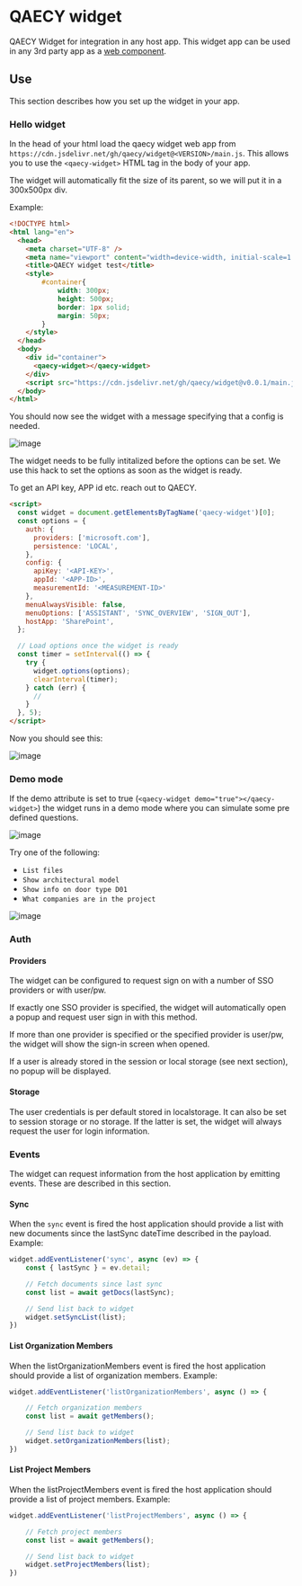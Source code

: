 # QAECY widget
QAECY Widget for integration in any host app. This widget app can be used in any 3rd party app as a [web component](https://developer.mozilla.org/en-US/docs/Web/API/Web_components).

## Use

This section describes how you set up the widget in your app.

### Hello widget
In the head of your html load the qaecy widget web app from `https://cdn.jsdelivr.net/gh/qaecy/widget@<VERSION>/main.js`. This allows you to use the `<qaecy-widget>` HTML tag in the body of your app.

The widget will automatically fit the size of its parent, so we will put it in a 300x500px div.

Example:
```html
<!DOCTYPE html>
<html lang="en">
  <head>
    <meta charset="UTF-8" />
    <meta name="viewport" content="width=device-width, initial-scale=1.0" />
    <title>QAECY widget test</title>
    <style>
        #container{
            width: 300px; 
            height: 500px; 
            border: 1px solid; 
            margin: 50px;
        }
    </style>
  </head>
  <body>
    <div id="container">
      <qaecy-widget></qaecy-widget>
    </div>
    <script src="https://cdn.jsdelivr.net/gh/qaecy/widget@v0.0.1/main.js" type="module" ></script>
  </body>
</html>
```

You should now see the widget with a message specifying that a config is needed.

![image](https://github.com/user-attachments/assets/6ee9049c-ae2e-4c7d-b714-d07f30d13b72)

The widget needs to be fully intitalized before the options can be set. We use this hack to set the options as soon as the widget is ready.

To get an API key, APP id etc. reach out to QAECY.

```html
<script>
  const widget = document.getElementsByTagName('qaecy-widget')[0];
  const options = {
    auth: {
      providers: ['microsoft.com'],
      persistence: 'LOCAL',
    },
    config: {
      apiKey: '<API-KEY>',
      appId: '<APP-ID>',
      measurementId: '<MEASUREMENT-ID>'
    },
    menuAlwaysVisible: false,
    menuOptions: ['ASSISTANT', 'SYNC_OVERVIEW', 'SIGN_OUT'],
    hostApp: 'SharePoint',
  };

  // Load options once the widget is ready
  const timer = setInterval(() => {
    try {
      widget.options(options);
      clearInterval(timer);
    } catch (err) {
      //
    }
  }, 5);
</script>
```

Now you should see this:

![image](https://github.com/user-attachments/assets/ba3d0cdf-878f-4619-b9ca-c43d48e731a5)

### Demo mode
If the demo attribute is set to true (`<qaecy-widget demo="true"></qaecy-widget>`) the widget runs in a demo mode where you can simulate some pre defined questions.

![image](https://github.com/user-attachments/assets/557af6f4-20a0-4186-b26e-797f2b51c347)

Try one of the following:

* `List files`
* `Show architectural model`
* `Show info on door type D01`
* `What companies are in the project`

![image](https://github.com/user-attachments/assets/0d860032-1589-4fab-b07d-12d4eeceb25a)


### Auth

#### Providers
The widget can be configured to request sign on with a number of SSO providers or with user/pw. 

If exactly one SSO provider is specified, the widget will automatically open a popup and request user sign in with this method.

If more than one provider is specified or the specified provider is user/pw, the widget will show the sign-in screen when opened.

If a user is already stored in the session or local storage (see next section), no popup will be displayed.

#### Storage
The user credentials is per default stored in localstorage. It can also be set to session storage or no storage. If the latter is set, the widget will always request the user for login information.

### Events
The widget can request information from the host application by emitting events. These are described in this section.

#### Sync
When the `sync` event is fired the host application should provide a list with new documents since the lastSync dateTime described in the payload. Example:

```javascript
widget.addEventListener('sync', async (ev) => {
    const { lastSync } = ev.detail;

    // Fetch documents since last sync
    const list = await getDocs(lastSync); 

    // Send list back to widget
    widget.setSyncList(list);
})
```

#### List Organization Members
When the listOrganizationMembers event is fired the host application should provide a list of organization members. Example:

```javascript
widget.addEventListener('listOrganizationMembers', async () => {

    // Fetch organization members
    const list = await getMembers(); 

    // Send list back to widget
    widget.setOrganizationMembers(list);
})
```

#### List Project Members
When the listProjectMembers event is fired the host application should provide a list of project members. Example:

```javascript
widget.addEventListener('listProjectMembers', async () => {

    // Fetch project members
    const list = await getMembers(); 

    // Send list back to widget
    widget.setProjectMembers(list);
})
```

